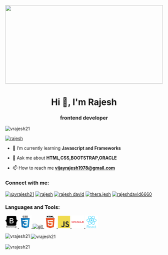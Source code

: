 
 <img style="margin: 0 auto;" width="100%" height="250px" src="https://res.cloudinary.com/practicaldev/image/fetch/s--_sk5cfBS--/c_imagga_scale,f_auto,fl_progressive,h_420,q_auto,w_1000/https://dev-to-uploads.s3.amazonaws.com/i/xndmxrfhliweofif9jty.png">
<h1 align="center">Hi 👋, I'm Rajesh</h1>
<h3 align="center">frontend developer</h3>


<p align="left"> <img src="https://komarev.com/ghpvc/?username=vrajesh21&label=Profile%20views&color=0e75b6&style=flat" alt="vrajesh21" /> </p>

<p align="left"> <a href="https://twitter.com/rajesh" target="blank"><img src="https://img.shields.io/twitter/follow/rajesh?logo=twitter&style=for-the-badge" alt="rajesh" /></a> </p>

- 🌱 I’m currently learning **Javascript and Frameworks**

- 💬 Ask me about **HTML,CSS,BOOTSTRAP,ORACLE**

- 📫 How to reach me **vijayrajesh1978@gmail.com**

<h3 align="left">Connect with me:</h3>
<p align="left">
<a href="https://codepen.io/vrajesh21" target="blank"><img align="center" src="https://raw.githubusercontent.com/rahuldkjain/github-profile-readme-generator/master/src/images/icons/Social/codepen.svg" alt="@vrajesh21" height="30" width="40" /></a>
<a href="https://twitter.com/rajesh" target="blank"><img align="center" src="https://raw.githubusercontent.com/rahuldkjain/github-profile-readme-generator/master/src/images/icons/Social/twitter.svg" alt="rajesh" height="30" width="40" /></a>
<a href="https://linkedin.com/in/rajesh david" target="blank"><img align="center" src="https://raw.githubusercontent.com/rahuldkjain/github-profile-readme-generator/master/src/images/icons/Social/linked-in-alt.svg" alt="rajesh david" height="30" width="40" /></a>
<a href="https://instagram.com/thera.jesh" target="blank"><img align="center" src="https://raw.githubusercontent.com/rahuldkjain/github-profile-readme-generator/master/src/images/icons/Social/instagram.svg" alt="thera.jesh" height="30" width="40" /></a>
<a href="https://www.youtube.com/c/rajeshdavid6660" target="blank"><img align="center" src="https://raw.githubusercontent.com/rahuldkjain/github-profile-readme-generator/master/src/images/icons/Social/youtube.svg" alt="rajeshdavid6660" height="30" width="40" /></a>
</p>

<h3 align="left">Languages and Tools:</h3>
<p align="left"> <a href="https://getbootstrap.com" target="_blank" rel="noreferrer"> <img src="https://raw.githubusercontent.com/devicons/devicon/master/icons/bootstrap/bootstrap-plain-wordmark.svg" alt="bootstrap" width="40" height="40"/> </a> <a href="https://www.w3schools.com/css/" target="_blank" rel="noreferrer"> <img src="https://raw.githubusercontent.com/devicons/devicon/master/icons/css3/css3-original-wordmark.svg" alt="css3" width="40" height="40"/> </a> <a href="https://git-scm.com/" target="_blank" rel="noreferrer"> <img src="https://www.vectorlogo.zone/logos/git-scm/git-scm-icon.svg" alt="git" width="40" height="40"/> </a> <a href="https://www.w3.org/html/" target="_blank" rel="noreferrer"> <img src="https://raw.githubusercontent.com/devicons/devicon/master/icons/html5/html5-original-wordmark.svg" alt="html5" width="40" height="40"/> </a> <a href="https://developer.mozilla.org/en-US/docs/Web/JavaScript" target="_blank" rel="noreferrer"> <img src="https://raw.githubusercontent.com/devicons/devicon/master/icons/javascript/javascript-original.svg" alt="javascript" width="40" height="40"/> </a> <a href="https://www.oracle.com/" target="_blank" rel="noreferrer"> <img src="https://raw.githubusercontent.com/devicons/devicon/master/icons/oracle/oracle-original.svg" alt="oracle" width="40" height="40"/> </a> <a href="https://reactjs.org/" target="_blank" rel="noreferrer"> <img src="https://raw.githubusercontent.com/devicons/devicon/master/icons/react/react-original-wordmark.svg" alt="react" width="40" height="40"/> </a> </p>

<p><img align="left" src="https://github-readme-stats.vercel.app/api/top-langs?username=vrajesh21&show_icons=true&locale=en&layout=compact" alt="vrajesh21" /></p>

<p>&nbsp;<img align="center" src="https://github-readme-stats.vercel.app/api?username=vrajesh21&show_icons=true&locale=en" alt="vrajesh21" /></p>

<p><img align="center" src="https://github-readme-streak-stats.herokuapp.com/?user=vrajesh21&" alt="vrajesh21" /></p>
